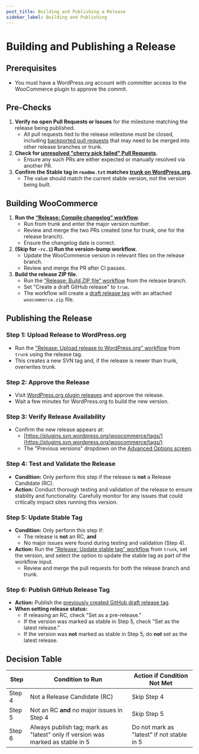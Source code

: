 ```yaml
---
post_title: Building and Publishing a Release
sidebar_label: Building and Publishing
---
```


# Building and Publishing a Release

## Prerequisites

- You must have a WordPress.org account with committer access to the WooCommerce plugin to approve the commit.

## Pre-Checks

1. **Verify no open Pull Requests or Issues** for the milestone matching the release being published.
   - All pull requests tied to the release milestone must be closed, including [backported pull requests](/docs/contribution/releases/backporting) that may need to be merged into other release branches or trunk.
2. **Check for [unresolved "cherry pick failed" Pull Requests](https://github.com/woocommerce/woocommerce/pulls?q=is:pr+label:%22cherry+pick+failed%22).**
   - Ensure any such PRs are either expected or manually resolved via another PR.
3. **Confirm the Stable tag in `readme.txt` matches [trunk on WordPress.org](https://plugins.trac.wordpress.org/browser/woocommerce/trunk/readme.txt#L7).**
   - The value should match the current stable version, not the version being built.

## Building WooCommerce

1. **Run the [“Release: Compile changelog” workflow](https://github.com/woocommerce/woocommerce/actions/workflows/release-compile-changelog.yml).**
   - Run from trunk and enter the major version number.
   - Review and merge the two PRs created (one for trunk, one for the release branch).
   - Ensure the changelog date is correct.
2. **(Skip for `-rc.1`) Run the version-bump workflow.**
   - Update the WooCommerce version in relevant files on the release branch.
   - Review and merge the PR after CI passes.
3. **Build the release ZIP file.**
   - Run the [“Release: Build ZIP file” workflow](https://github.com/woocommerce/woocommerce/actions/workflows/release-build-zip-file.yml) from the release branch.
   - Set "Create a draft GitHub release" to `true`.
   - The workflow will create a [draft release tag](https://github.com/woocommerce/woocommerce/releases) with an attached `woocommerce.zip` file.

## Publishing the Release

### Step 1: Upload Release to WordPress.org

- Run the ["Release: Upload release to WordPress.org" workflow](https://github.com/woocommerce/woocommerce/actions/workflows/release-upload-to-wporg.yml) from `trunk` using the release tag.
- This creates a new SVN tag and, if the release is newer than trunk, overwrites trunk.

### Step 2: Approve the Release

- Visit [WordPress.org plugin releases](https://wordpress.org/plugins/developers/releases/) and approve the release.
- Wait a few minutes for WordPress.org to build the new version.

### Step 3: Verify Release Availability

- Confirm the new release appears at:
   - [https://plugins.svn.wordpress.org/woocommerce/tags/](https://plugins.svn.wordpress.org/woocommerce/tags/)
   - The "Previous versions" dropdown on the [Advanced Options screen](https://wordpress.org/plugins/woocommerce/advanced/).

### Step 4: Test and Validate the Release

- **Condition:** Only perform this step if the release is **not** a Release Candidate (RC).
- **Action:** Conduct thorough testing and validation of the release to ensure stability and functionality. Carefully monitor for any issues that could critically impact sites running this version.

### Step 5: Update Stable Tag

- **Condition:** Only perform this step if:
   - The release is **not** an RC, **and**
   - No major issues were found during testing and validation (Step 4).
- **Action:** Run the ["Release: Update stable tag" workflow](https://github.com/woocommerce/woocommerce/actions/workflows/release-update-stable-tag.yml) from `trunk`, set the version, and select the option to update the stable tag as part of the workflow input.
   - Review and merge the pull requests for both the release branch and trunk.

### Step 6: Publish GitHub Release Tag

- **Action:** Publish the [previously created GitHub draft release tag](https://github.com/woocommerce/woocommerce/releases).
- **When setting release status:**
   - If releasing an RC, check "Set as a pre-release."
   - If the version was marked as stable in Step 5, check "Set as the latest release."
   - If the version was **not** marked as stable in Step 5, do **not** set as the latest release.

## Decision Table

| Step   | Condition to Run                                                                 | Action if Condition Not Met         |
|--------|---------------------------------------------------------------------------------|-------------------------------------|
| Step 4 | Not a Release Candidate (RC)                                                    | Skip Step 4                        |
| Step 5 | Not an RC **and** no major issues in Step 4                                     | Skip Step 5                        |
| Step 6 | Always publish tag; mark as "latest" only if version was marked as stable in 5  | Do not mark as "latest" if not stable in 5 |
